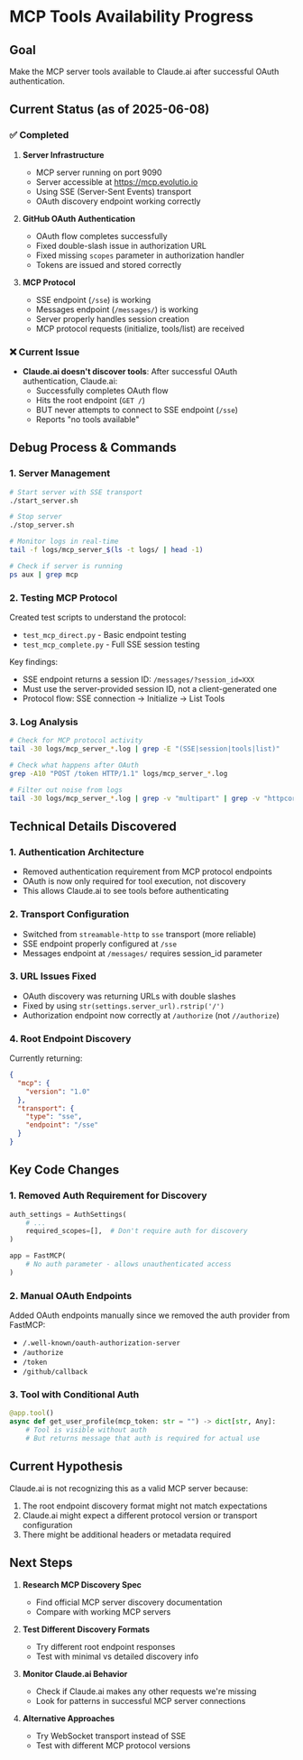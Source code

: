 # MCP Tools Availability Progress

## Goal
Make the MCP server tools available to Claude.ai after successful OAuth authentication.

## Current Status (as of 2025-06-08)

### ✅ Completed
1. **Server Infrastructure**
   - MCP server running on port 9090
   - Server accessible at https://mcp.evolutio.io
   - Using SSE (Server-Sent Events) transport
   - OAuth discovery endpoint working correctly

2. **GitHub OAuth Authentication**
   - OAuth flow completes successfully
   - Fixed double-slash issue in authorization URL
   - Fixed missing `scopes` parameter in authorization handler
   - Tokens are issued and stored correctly

3. **MCP Protocol**
   - SSE endpoint (`/sse`) is working
   - Messages endpoint (`/messages/`) is working
   - Server properly handles session creation
   - MCP protocol requests (initialize, tools/list) are received

### ❌ Current Issue
- **Claude.ai doesn't discover tools**: After successful OAuth authentication, Claude.ai:
  - Successfully completes OAuth flow
  - Hits the root endpoint (`GET /`)
  - BUT never attempts to connect to SSE endpoint (`/sse`)
  - Reports "no tools available"

## Debug Process & Commands

### 1. Server Management
```bash
# Start server with SSE transport
./start_server.sh

# Stop server
./stop_server.sh

# Monitor logs in real-time
tail -f logs/mcp_server_$(ls -t logs/ | head -1)

# Check if server is running
ps aux | grep mcp
```

### 2. Testing MCP Protocol
Created test scripts to understand the protocol:
- `test_mcp_direct.py` - Basic endpoint testing
- `test_mcp_complete.py` - Full SSE session testing

Key findings:
- SSE endpoint returns a session ID: `/messages/?session_id=XXX`
- Must use the server-provided session ID, not a client-generated one
- Protocol flow: SSE connection → Initialize → List Tools

### 3. Log Analysis
```bash
# Check for MCP protocol activity
tail -30 logs/mcp_server_*.log | grep -E "(SSE|session|tools|list)"

# Check what happens after OAuth
grep -A10 "POST /token HTTP/1.1" logs/mcp_server_*.log

# Filter out noise from logs
tail -30 logs/mcp_server_*.log | grep -v "multipart" | grep -v "httpcore"
```

## Technical Details Discovered

### 1. Authentication Architecture
- Removed authentication requirement from MCP protocol endpoints
- OAuth is now only required for tool execution, not discovery
- This allows Claude.ai to see tools before authenticating

### 2. Transport Configuration
- Switched from `streamable-http` to `sse` transport (more reliable)
- SSE endpoint properly configured at `/sse`
- Messages endpoint at `/messages/` requires session_id parameter

### 3. URL Issues Fixed
- OAuth discovery was returning URLs with double slashes
- Fixed by using `str(settings.server_url).rstrip('/')`
- Authorization endpoint now correctly at `/authorize` (not `//authorize`)

### 4. Root Endpoint Discovery
Currently returning:
```json
{
  "mcp": {
    "version": "1.0"
  },
  "transport": {
    "type": "sse",
    "endpoint": "/sse"
  }
}
```

## Key Code Changes

### 1. Removed Auth Requirement for Discovery
```python
auth_settings = AuthSettings(
    # ...
    required_scopes=[],  # Don't require auth for discovery
)

app = FastMCP(
    # No auth parameter - allows unauthenticated access
)
```

### 2. Manual OAuth Endpoints
Added OAuth endpoints manually since we removed the auth provider from FastMCP:
- `/.well-known/oauth-authorization-server`
- `/authorize`
- `/token`
- `/github/callback`

### 3. Tool with Conditional Auth
```python
@app.tool()
async def get_user_profile(mcp_token: str = "") -> dict[str, Any]:
    # Tool is visible without auth
    # But returns message that auth is required for actual use
```

## Current Hypothesis

Claude.ai is not recognizing this as a valid MCP server because:
1. The root endpoint discovery format might not match expectations
2. Claude.ai might expect a different protocol version or transport configuration
3. There might be additional headers or metadata required

## Next Steps

1. **Research MCP Discovery Spec**
   - Find official MCP server discovery documentation
   - Compare with working MCP servers

2. **Test Different Discovery Formats**
   - Try different root endpoint responses
   - Test with minimal vs detailed discovery info

3. **Monitor Claude.ai Behavior**
   - Check if Claude.ai makes any other requests we're missing
   - Look for patterns in successful MCP server connections

4. **Alternative Approaches**
   - Try WebSocket transport instead of SSE
   - Test with different MCP protocol versions
